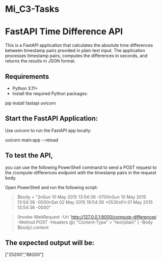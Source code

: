 # Mi_C3-Tasks
# FastAPI Time Difference API

This is a FastAPI application that calculates the absolute time differences between timestamp pairs provided in plain text input. 
The application processes timestamp pairs, computes the differences in seconds, and returns the results in JSON format.

## Requirements

- Python 3.11+
- Install the required Python packages:


pip install fastapi uvicorn


## Start the FastAPI Application:

Use uvicorn to run the FastAPI app locally:

uvicorn main:app --reload


## To test the API,
you can use the following PowerShell command to send a POST request to the /compute-differences endpoint with the timestamp pairs in the request body.

Open PowerShell and run the following script:

> $body = "2nSun 10 May 2015 13:54:36 -0700nSun 10 May 2015 13:54:36 -0000nSat 02 May 2015 19:54:36 +0530nFri 01 May 2015 13:54:36 -0000"

> (Invoke-WebRequest -Uri 'http://127.0.0.1:8000/compute-differences' -Method POST -Headers @{ "Content-Type" = "text/plain" } -Body $body).content


## The expected output will be:
["25200","88200"]

